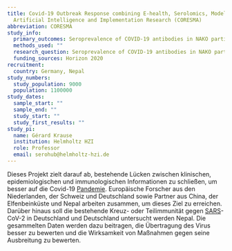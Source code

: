 ```yaml
---
title: Covid-19 Outbreak Response combining E-health, Serolomics, Modelling,
  Artificial Intelligence and Implementation Research (CORESMA)
abbreviation: CORESMA
study_info:
  primary_outcomes: Seroprevalence of COVID-19 antibodies in NAKO participants
  methods_used: ""
  research_question: Seroprevalence of COVID-19 antibodies in NAKO participants
  funding_sources: Horizon 2020
recruitment:
  country: Germany, Nepal
study_numbers:
  study_population: 9000
  population: 1100000
study_dates:
  sample_start: ""
  sample_end: ""
  study_start: ""
  study_first_results: ""
study_pi:
  name: Gérard Krause
  institution: Helmholtz HZI
  role: Professor
  email: serohub@helmholtz-hzi.de
---
```

Dieses Projekt zielt darauf ab, bestehende Lücken zwischen klinischen, epidemiologischen und immunologischen Informationen zu schließen, um besser auf die Covid-19 [Pandemie](https://www.helmholtz-hzi.de/de/wissen/glossar/entry/pandemie/). Europäische Forscher aus den Niederlanden, der Schweiz und Deutschland sowie Partner aus China, der Elfenbeinküste und Nepal arbeiten zusammen, um dieses Ziel zu erreichen. Darüber hinaus soll die bestehende Kreuz- oder Teilimmunität gegen [SARS](https://www.helmholtz-hzi.de/de/wissen/glossar/entry/sars/)-CoV-2 in Deutschland und Deutschland untersucht werden Nepal. Die gesammelten Daten werden dazu beitragen, die Übertragung des Virus besser zu bewerten und die Wirksamkeit von Maßnahmen gegen seine Ausbreitung zu bewerten.